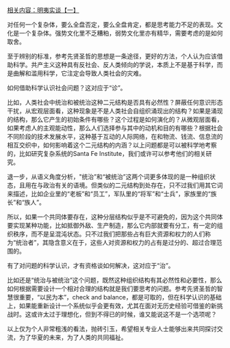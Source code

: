[相关内容：明夷实谈【一】](https://github.com/Voices-of-People/zhong_sheng/blob/master/YouTube社区版块内容/明夷实谈【一】.md)

对任何一个复杂体，要么全盘否定，要么全盘肯定，都是思考能力不足的表现。文化是一个复杂体。强势文化里不乏糟粕，弱势文化里亦有精华，需要考虑的是如何取舍。

至于辨别的标准，参考先贤圣哲的思想是一条途径，更好的方法，个人认为应该借助科学。共产主义这种具有反社会、反人类倾向的学说，本质上不是基于科学，而是曲解和滥用科学，它注定会导致人类社会的灾难。

如何借助科学认识社会问题？这对应于“诊”。

比如，人类社会中统治和被统治这种二元结构是否具有必然性？屏蔽任何意识形态干扰，从宏观层面看，这种现象是不是人类社会自组织涌现出的结构？如果是涌现的结构，那么它产生的初始条件有哪些？这个过程是如何演化的？从微观层面看，如果考虑人的主观能动性，那么人们选择参与其中的动机和目的有哪些？根据社会不同阶段的技术发展水平，这种基于互动的人际网络，在和物流、钱流、信息流的相互交织中，如何影响着这个二元结构的内涵？以上问题都是可以被科学地考察的，比如研究复杂系统的Santa Fe Institute，我们或许可以参考他们的相关研究。

退一步，从语义角度分析，"统治”和“被统治”这两个词更多体现的是一种组织状态，且用在与政治有关的语境。但类似的二元结构到处存在，只不过我们用其它词来描述，比如企业里的“老板”和“员工”，军队里的“将军”和“士兵”，家族里的“族长”和“族人”。

所以，如果一个共同体要存在，这种分层结构似乎是不可避免的，因为这个共同体要实现某种功能，比如抵御外敌、生产制造，那么它内部就要有分工，有一定的组织秩序，而不是呈混沌状态。只不过我们把那些占有巨大资源和权力的人们称为“统治者”，其隐含意义在于，这些人对资源和权力的占有是过分的、超过合理范围的。

有了对问题的科学认识，才有资格谈如何解决，这对应于“治”。

比如还是“统治与被统治”这个问题，既然这种组织结构有其必然性和必要性，那么如何根据需要设计一个相对合理的结构就是我们要思考的问题。参考先贤圣哲的智慧很重要，“以民为本”，check and balance，都是可取的，但在科学认识的基础上，如果能重新设计一个系统似乎会更有效，尤其在面对无历史经验可借鉴的新挑战时。这或许太过于理想化，但到不得已的时候，谁又能说这不是一个选项呢？

以上仅为个人非常粗浅的看法，抛砖引玉，希望相关专业人士能够出来共同探讨交流，为了华夏的未来，为了人类的共同福祉。
